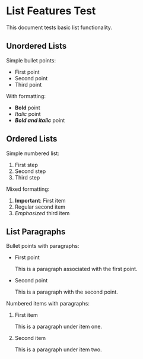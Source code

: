 # List Features Test

This document tests basic list functionality.

## Unordered Lists

Simple bullet points:
- First point
- Second point
- Third point

With formatting:
- **Bold** point
- *Italic* point
- ***Bold and italic*** point

## Ordered Lists

Simple numbered list:
1. First step
2. Second step
3. Third step

Mixed formatting:
1. **Important**: First item
2. Regular second item
3. *Emphasized* third item

## List Paragraphs

Bullet points with paragraphs:
- First point

  This is a paragraph associated with the first point.
- Second point

  This is a paragraph with the second point.

Numbered items with paragraphs:
1. First item

   This is a paragraph under item one.
2. Second item

   This is a paragraph under item two.
